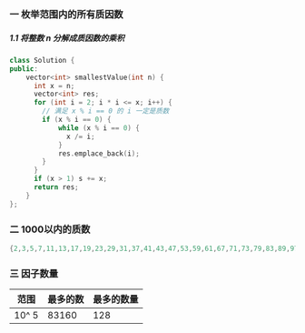 ### 一 枚举范围内的所有质因数

##### 1.1 将整数 $n$ 分解成质因数的乘积

```cpp
class Solution {
public:
    vector<int> smallestValue(int n) {   
      int x = n;
      vector<int> res;
      for (int i = 2; i * i <= x; i++) {
        // 满足 x % i == 0 的 i 一定是质数
        if (x % i == 0) {
            while (x % i == 0) {
              x /= i;
            }
            res.emplace_back(i);
        }
      }
      if (x > 1) s += x;
      return res;
    }
};
```



### 二 1000以内的质数

```cpp
{2,3,5,7,11,13,17,19,23,29,31,37,41,43,47,53,59,61,67,71,73,79,83,89,97,101,103,107,109,113,127,131,137,139,149,151,157,163,167,173,179,181,191,193,197,199,211,223,227,229,233,239,241,251,257,263,269,271,277,281,283,293,307,311,313,317,331,337,347,349,353,359,367,373,379,383,389,397,401,409,419,421,431,433,439,443,449,457,461,463,467,479,487,491,499,503,509,521,523,541,547,557,563,569,571,577,587,593,599,601,607,613,617,619,631,641,643,647,653,659,661,673,677,683,691,701,709,719,727,733,739,743,751,757,761,769,773,787,797,809,811,821,823,827,829,839,853,857,859,863,877,881,883,887,907,911,919,929,937,941,947,953,967,971,977,983,991,997}
```



### 三 因子数量

| 范围  | 最多的数 | 最多的数量 |
| ----- | -------- | ---------- |
| 10^ 5 | 83160    | 128        |

